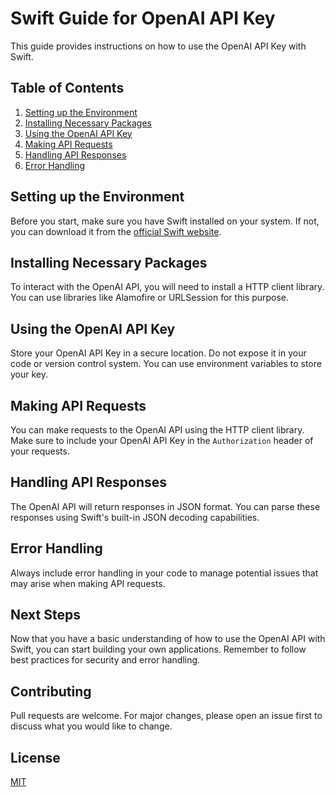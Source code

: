# Swift Guide for OpenAI API Key

This guide provides instructions on how to use the OpenAI API Key with Swift. 

## Table of Contents

1. [Setting up the Environment](#setting-up-the-environment)
2. [Installing Necessary Packages](#installing-necessary-packages)
3. [Using the OpenAI API Key](#using-the-openai-api-key)
4. [Making API Requests](#making-api-requests)
5. [Handling API Responses](#handling-api-responses)
6. [Error Handling](#error-handling)

## Setting up the Environment

Before you start, make sure you have Swift installed on your system. If not, you can download it from the [official Swift website](https://swift.org/download/).

## Installing Necessary Packages

To interact with the OpenAI API, you will need to install a HTTP client library. You can use libraries like Alamofire or URLSession for this purpose.

## Using the OpenAI API Key

Store your OpenAI API Key in a secure location. Do not expose it in your code or version control system. You can use environment variables to store your key.

## Making API Requests

You can make requests to the OpenAI API using the HTTP client library. Make sure to include your OpenAI API Key in the `Authorization` header of your requests.

## Handling API Responses

The OpenAI API will return responses in JSON format. You can parse these responses using Swift's built-in JSON decoding capabilities.

## Error Handling

Always include error handling in your code to manage potential issues that may arise when making API requests.

## Next Steps

Now that you have a basic understanding of how to use the OpenAI API with Swift, you can start building your own applications. Remember to follow best practices for security and error handling.

## Contributing

Pull requests are welcome. For major changes, please open an issue first to discuss what you would like to change.

## License

[MIT](https://choosealicense.com/licenses/mit/)
